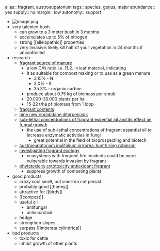 alias:: fragrant, austroeupatorium
tags:: species, genus, major
abundance:: yes
supply:: no
margin:: low
autonomy:: support

- ![image.png](https://peach-geographical-bat-397.mypinata.cloud/ipfs/QmcvAzhLTwkwVf4kZx6ZpUJinScXvtiwmBaLRSeuQXES99)
- very talented bush
	- can grow to a 3 meter bush in 3 months
	- accumulates up to 5% of nitrogen
	- strong [[allelopathic]] properties
	- very invasive: likely kill half of your vegetation in 24 months if uncontrolled
- research
	- [fragrant source of manure](https://peach-geographical-bat-397.mypinata.cloud/ipfs/QmczLhd1PT5LPM2TbikQRLtQPZh26zemKnQkarPrRjFZUP)
		- a low C/N ratio i.e. 11.2. in leaf material, indicating
		- it as suitable for compost making or to use as a green manure
			- 3.15% - N
			- 2.0% - K
			- 35.3% - organic carbon
		- produce about 0.75 kg of biomass per shrub
		- 20.000-30.000 plants per ha
		- 15-22 t/ha pf biomass from 1 loop
	- [fragrant contents](https://peach-geographical-bat-397.mypinata.cloud/ipfs/QmTLbeimQqGLv7VP9wGxHNr3P7rwGZfSFh7HeUgtdzYjdG)
	- [nine new norlabdane diterpenoids](https://onlinelibrary.wiley.com/doi/abs/10.1002/hlca.201000207)
	- [sub-lethal concentrations of fragrant essential oil and its effect on fungal growth](https://www.sciencedirect.com/science/article/abs/pii/S0926669016302965)
		- the use of sub-lethal concentrations of fragrant essential oil to increase enzymatic activities in fungi
			- great potential in the field of bioprospecting and biotech
	- [austroeupatorium inulifolium in korea. kunth king robinson](https://peach-geographical-bat-397.mypinata.cloud/ipfs/QmSNBHgQFTLc3EuZHfZBNqxTzrJXjvpBUZXaYiNqDHH7YF)
	- [investigating fragrant ecology](https://peach-geographical-bat-397.mypinata.cloud/ipfs/QmczXfw15HGcvVZCxx8E4XcYe8wNSape2Feg5dWnb139cm)
		- ecosystems with frequent fire incidents could be more vulnerable towards invasion by fragrant
	- [phytotoxicity cytotoxicity antioxidant fragrant](https://peach-geographical-bat-397.mypinata.cloud/ipfs/QmbGgodo1fmMzwvmRu11tJnYAufnXH7cEodQ9gTjCpWw66)
		- suppress growth of competing plants
- good products
	- crazy cool smell, but smell do not persist
	- probably good [[honey]]
	- attractive for [[birds]]
	- [[compost]]
	- useful oil
		- antifungal
		- antimicrobial
	- hedge
	- strengthen slopes
	- surpass [[imperata cylindrica]]
- bad products
	- toxic for cattle
	- inhibit growth of other plants